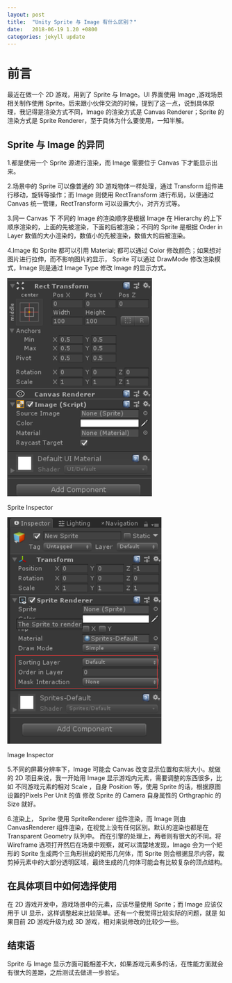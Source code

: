 ```yaml
---
layout: post
title:  "Unity Sprite 与 Image 有什么区别？"
date:   2018-06-19 1.20 +0800
categories: jekyll update
---
```

# 前言

最近在做一个 2D 游戏，用到了 Sprite 与 Image。UI 界面使用 Image ,游戏场景相关制作使用 Sprite。后来跟小伙伴交流的时候，提到了这一点，说到具体原理，我记得是渲染方式不同，Image 的渲染方式是 Canvas Renderer；Sprite 的渲染方式是 Sprite Renderer，至于具体为什么要使用，一知半解。

## Sprite 与 Image 的异同

1.都是使用一个 Sprite 源进行渲染，而 Image 需要位于 Canvas 下才能显示出来。

2.场景中的 Sprite 可以像普通的 3D 游戏物体一样处理，通过 Transform 组件进行移动，旋转等操作；而 Image 则使用 RectTransform 进行布局，以便通过 Canvas 统一管理，RectTransform 可以设置大小，对齐方式等。

3.同一 Canvas 下 不同的 Image 的渲染顺序是根据 Image 在 Hierarchy 的上下顺序渲染的，上面的先被渲染，下面的后被渲染；不同的 Sprite 是根据 Order in Layer 数值的大小渲染的，数值小的先被渲染，数值大的后被渲染。

4.Image 和 Sprite 都可以引用 Material; 都可以通过 Color 修改颜色；如果想对图片进行拉伸，而不影响图片的显示， Sprite 可以通过 DrawMode 修改渲染模式，Image 则是通过 Image Type 修改 Image 的显示方式。

![Sprite Inspector](https://raw.githubusercontent.com/yuyaoxue/yuyaoxue.github.io/master/assets/_v_images/sprite_1.png)

Sprite Inspector

![Image Inspector](https://github.com/yuyaoxue/yuyaoxue.github.io/blob/master/assets/_v_images/sprite_2.png?raw=true)

Image Inspector

5.不同的屏幕分辨率下，Image 可能会 Canvas 改变显示位置和实际大小。就做的 2D 项目来说，我一开始用 Image 显示游戏内元素，需要调整的东西很多，比如 不同游戏元素的相对 Scale ，自身 Position 等，使用 Sprite 的话，根据原图设置的Pixels Per Unit 的值 修改  Sprite 的 Camera 自身属性的 Orthgraphic 的 Size 就好。

6.渲染上， Sprite 使用 SpriteRenderer 组件渲染，而 Image 则由 CanvasRenderer 组件渲染，在视觉上没有任何区别。默认的渲染也都是在 Transparent Geometry 队列中。
而在引擎的处理上，两者则有很大的不同。将 Wireframe 选项打开然后在场景中观察，就可以清楚地发现，Image 会为一个矩形的 Sprite 生成两个三角形拼成的矩形几何体，而 Sprite 则会根据显示内容，裁剪掉元素中的大部分透明区域，最终生成的几何体可能会有比较复杂的顶点结构。

## 在具体项目中如何选择使用

在 2D 游戏开发中，游戏场景中的元素，应该尽量使用 Sprite；而 Image 应该仅用于 UI 显示，这样调整起来比较简单。还有一个我觉得比较实际的问题，就是 如果目前 2D 游戏升级为成 3D 游戏，相对来说修改的比较少一些。

## 结束语

Sprite 与 Image 显示方面可能相差不大，如果游戏元素多的话，在性能方面就会有很大的差距，之后测试去做进一步验证。